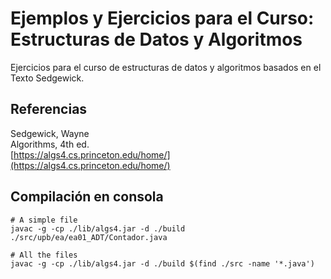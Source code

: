 # Ejemplos y Ejercicios para el Curso: Estructuras de Datos y Algoritmos

Ejercicios para el curso de estructuras de datos y algoritmos basados en el Texto Sedgewick.



## Referencias
Sedgewick, Wayne  
Algorithms, 4th ed.  
[https://algs4.cs.princeton.edu/home/](https://algs4.cs.princeton.edu/home/)  


## Compilación en consola
```
# A simple file
javac -g -cp ./lib/algs4.jar -d ./build ./src/upb/ea/ea01_ADT/Contador.java

# All the files
javac -g -cp ./lib/algs4.jar -d ./build $(find ./src -name '*.java')
```
